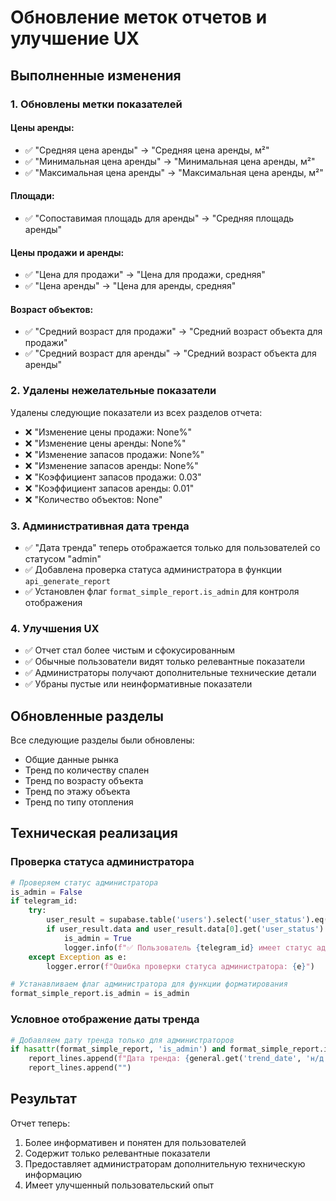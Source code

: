 # Обновление меток отчетов и улучшение UX

## Выполненные изменения

### 1. Обновлены метки показателей

#### Цены аренды:
- ✅ "Средняя цена аренды" → "Средняя цена аренды, м²"
- ✅ "Минимальная цена аренды" → "Минимальная цена аренды, м²"
- ✅ "Максимальная цена аренды" → "Максимальная цена аренды, м²"

#### Площади:
- ✅ "Сопоставимая площадь для аренды" → "Средняя площадь аренды"

#### Цены продажи и аренды:
- ✅ "Цена для продажи" → "Цена для продажи, средняя"
- ✅ "Цена аренды" → "Цена для аренды, средняя"

#### Возраст объектов:
- ✅ "Средний возраст для продажи" → "Средний возраст объекта для продажи"
- ✅ "Средний возраст для аренды" → "Средний возраст объекта для аренды"

### 2. Удалены нежелательные показатели

Удалены следующие показатели из всех разделов отчета:
- ❌ "Изменение цены продажи: None%"
- ❌ "Изменение цены аренды: None%"
- ❌ "Изменение запасов продажи: None%"
- ❌ "Изменение запасов аренды: None%"
- ❌ "Коэффициент запасов продажи: 0.03"
- ❌ "Коэффициент запасов аренды: 0.01"
- ❌ "Количество объектов: None"

### 3. Административная дата тренда

- ✅ "Дата тренда" теперь отображается только для пользователей со статусом "admin"
- ✅ Добавлена проверка статуса администратора в функции `api_generate_report`
- ✅ Установлен флаг `format_simple_report.is_admin` для контроля отображения

### 4. Улучшения UX

- ✅ Отчет стал более чистым и сфокусированным
- ✅ Обычные пользователи видят только релевантные показатели
- ✅ Администраторы получают дополнительные технические детали
- ✅ Убраны пустые или неинформативные показатели

## Обновленные разделы

Все следующие разделы были обновлены:
- Общие данные рынка
- Тренд по количеству спален
- Тренд по возрасту объекта
- Тренд по этажу объекта
- Тренд по типу отопления

## Техническая реализация

### Проверка статуса администратора
```python
# Проверяем статус администратора
is_admin = False
if telegram_id:
    try:
        user_result = supabase.table('users').select('user_status').eq('telegram_id', telegram_id).execute()
        if user_result.data and user_result.data[0].get('user_status') == 'admin':
            is_admin = True
            logger.info(f"✅ Пользователь {telegram_id} имеет статус администратора")
    except Exception as e:
        logger.error(f"Ошибка проверки статуса администратора: {e}")

# Устанавливаем флаг администратора для функции форматирования
format_simple_report.is_admin = is_admin
```

### Условное отображение даты тренда
```python
# Добавляем дату тренда только для администраторов
if hasattr(format_simple_report, 'is_admin') and format_simple_report.is_admin:
    report_lines.append(f"Дата тренда: {general.get('trend_date', 'н/д')}")
    report_lines.append("")
```

## Результат

Отчет теперь:
1. Более информативен и понятен для пользователей
2. Содержит только релевантные показатели
3. Предоставляет администраторам дополнительную техническую информацию
4. Имеет улучшенный пользовательский опыт
